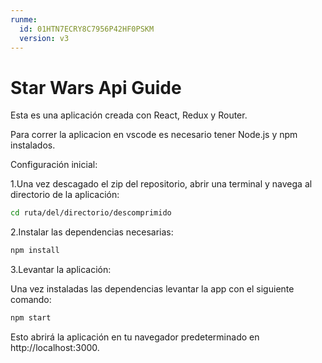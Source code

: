 ```yaml
---
runme:
  id: 01HTN7ECRY8C7956P42HF0PSKM
  version: v3
---
```


# Star Wars Api Guide

Esta es una aplicación creada con React, Redux y Router.

Para correr la aplicacion en vscode es necesario tener Node.js y npm instalados.

Configuración inicial:

1.Una vez descagado el zip del repositorio, abrir una terminal y navega al directorio de la aplicación:

```sh {"id":"01HTN7ECRY8C7956P42AQRZA1Q"}
cd ruta/del/directorio/descomprimido
```

2.Instalar las dependencias necesarias:

```sh {"id":"01HTN7ECRY8C7956P42CKJN5Z7"}
npm install
```

3.Levantar la aplicación:

Una vez instaladas las dependencias levantar la app con el siguiente comando:

```sh {"id":"01HTN7ECRY8C7956P42EM3QXGM"}
npm start
```

Esto abrirá la aplicación en tu navegador predeterminado en http://localhost:3000.
